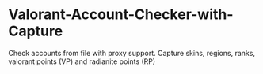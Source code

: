# Valorant-Account-Checker-with-Capture
Check accounts from file with proxy support. Capture skins, regions, ranks, valorant points (VP) and radianite points (RP) 
